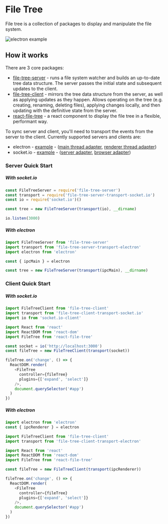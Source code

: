 # File Tree

File tree is a collection of packages to display and manipulate the file system.

![electron example](http://i.imgur.com/e8fhDJx.png)

## How it works

There are 3 core packages:
* [file-tree-server](./packages/file-tree-server) - runs a file system watcher and builds an up-to-date tree data structure. The server passes the initial state and subsequent updates to the client.
* [file-tree-client](./packages/file-tree-client) - mirrors the tree data structure from the server, as well as applying updates as they happen. Allows operating on the tree (e.g. creating, renaming, deleting files), applying changes locally, and then updating with the definitive state from the server.
* [react-file-tree](./packages/react-file-tree) - a react component to display the file tree in a flexible, performant way.

To sync server and client, you'll need to transport the events from the server to the client. Currently supported servers and clients are:
* electron - [example](./packages/file-tree-example-electron) - ([main thread adapter](./packages/file-tree-server-transport-electron), [renderer thread adapter](./packages/file-tree-client-transport-electron))
* socket.io - [example](./packages/file-tree-example-socket.io) - ([server adapter](./packages/file-tree-server-transport-socket.io), [browser adapter](./packages/file-tree-client-transport-socket.io))

### Server Quick Start

##### With socket.io

```JavaScript
const FileTreeServer = require('file-tree-server')
const transport = require('file-tree-server-transport-socket.io')
const io = require('socket.io')()

const tree = new FileTreeServer(transport(io), __dirname)

io.listen(3000)
```

##### With electron

```JavaScript
import FileTreeServer from 'file-tree-server'
import transport from 'file-tree-server-transport-electron'
import electron from 'electron'

const { ipcMain } = electron

const tree = new FileTreeServer(transport(ipcMain), __dirname)
```

### Client Quick Start

##### With socket.io

```JavaScript
import FileTreeClient from 'file-tree-client'
import transport from 'file-tree-client-transport-socket.io'
import io from 'socket.io-client'

import React from 'react'
import ReactDOM from 'react-dom'
import FileTree from 'react-file-tree'

const socket = io('http://localhost:3000')
const fileTree = new FileTreeClient(transport(socket))

fileTree.on('change', () => {
  ReactDOM.render(
    <FileTree
      controller={fileTree}
      plugins={['expand', 'select']}
    />,
    document.querySelector('#app')
  )
})
```

##### With electron

```JavaScript
import electron from 'electron'
const { ipcRenderer } = electron

import FileTreeClient from 'file-tree-client'
import transport from 'file-tree-client-transport-electron'

import React from 'react'
import ReactDOM from 'react-dom'
import FileTree from 'react-file-tree'

const fileTree = new FileTreeClient(transport(ipcRenderer))

fileTree.on('change', () => {
  ReactDOM.render(
    <FileTree
      controller={fileTree}
      plugins={['expand', 'select']}
    />,
    document.querySelector('#app')
  )
})
```
